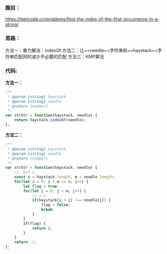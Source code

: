 ### **题目：**
https://leetcode.cn/problems/find-the-index-of-the-first-occurrence-in-a-string/


### **思路：** 
方法一：暴力解法：indexOf
方法二：让==needle==字符串和==haystack==字符串匹配同时减少不必要的匹配
方法三：KMP算法

### **代码:**

**方法一：**
```js
/**
 * @param {string} haystack
 * @param {string} needle
 * @return {number}
 */
var strStr = function(haystack, needle) {
    return haystack.indexOf(needle);
};
```

**方法二：**
```js
/**
 * @param {string} haystack
 * @param {string} needle
 * @return {number}
 */
var strStr = function(haystack, needle) {
    //  bsf s
    const n = haystack.length, m = needle.length;
    for(let i = 0; i + m <= n; i++) {
        let flag = true;
        for(let j = 0; j < m; j++) {
            // s s
            if(haystack[i + j] !== needle[j]) {
                flag = false;
                break;
            }
        }
        if(flag) {
            return i;
        }
    }
    return -1;
};
```